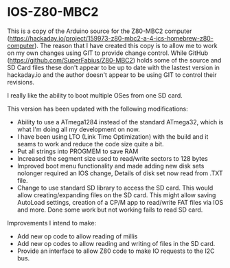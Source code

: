 # IOS-Z80-MBC2
This is a copy of the Arduino source for the Z80-MBC2 computer (https://hackaday.io/project/159973-z80-mbc2-a-4-ics-homebrew-z80-computer). The reason that I have created this copy is to allow me to work on my own changes using GIT to provide change control. While GitHub (https://github.com/SuperFabius/Z80-MBC2) holds some of the source and SD Card files these don't appear to be up to date with the lastest version in hackaday.io and the author doesn't appear to be using GIT to control their revisions.

I really like the ability to boot multiple OSes from one SD card.

This version has been updated with the following modifications:
* Ability to use a ATmega1284 instead of the standard ATmega32, which is what I'm doing all my development on now.
* I have been using LTO (Link Time Optimization) with the build and it seams to work and reduce the code size quite a bit.
* Put all strings into PROGMEM to save RAM
* Increased the segment size used to read/write sectors to 128 bytes
* Improved boot menu functionality and made adding new disk sets nolonger required an IOS change, Details of disk set now read from .TXT file.
* Change to use standard SD library to access the SD card. This would allow creating/expanding files on the SD card. This might allow saving AutoLoad settings, creation of a CP/M app to read/write FAT files via IOS and more. Done some work but not working fails to read SD card.

Improvements I intend to make:
* Add new op code to allow reading of millis
* Add new op codes to allow reading and writing of files in the SD card.
* Provide an interface to allow Z80 code to make IO requests to the I2C bus.

